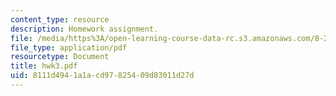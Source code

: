 ```yaml
---
content_type: resource
description: Homework assignment.
file: /media/https%3A/open-learning-course-data-rc.s3.amazonaws.com/8-251-string-theory-for-undergraduates-spring-2007/8111d4941a1acd97825409d83011d27d_hwk3.pdf
file_type: application/pdf
resourcetype: Document
title: hwk3.pdf
uid: 8111d494-1a1a-cd97-8254-09d83011d27d
---
```

